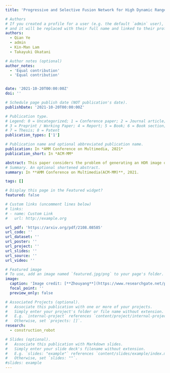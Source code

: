 ```yaml
---
title: 'Progressive and Selective Fusion Network for High Dynamic Range Imaging'

# Authors
# If you created a profile for a user (e.g. the default `admin` user), write the username (folder name) here
# and it will be replaced with their full name and linked to their profile.
authors:
  - Qian Ye
  - admin
  - Kin-Man Lam
  - Takayuki Okatani

# Author notes (optional)
author_notes:
  - 'Equal contribution'
  - 'Equal contribution'


date: '2021-10-20T00:00:00Z'
doi: ''

# Schedule page publish date (NOT publication's date).
publishDate: '2021-10-20T00:00:00Z'

# Publication type.
# Legend: 0 = Uncategorized; 1 = Conference paper; 2 = Journal article;
# 3 = Preprint / Working Paper; 4 = Report; 5 = Book; 6 = Book section;
# 7 = Thesis; 8 = Patent
publication_types: ['1']

# Publication name and optional abbreviated publication name.
publication: In *AMM Conference on Multimedia, 2021*
publication_short: In *ACM-MM*

abstract: This paper considers the problem of generating an HDR image of a scene from its LDR images. Recent studies employ deep learning and solve the problem in an end-to-end fashion, leading to significant performance improvements. However, it is still hard to generate a good quality image from LDR images of a dynamic scene captured by a hand-held camera, e.g., occlusion due to the large motion of foreground objects, causing ghosting artifacts. The key to success relies on how well we can fuse the input images in their feature space, where we wish to remove the factors leading to low-quality image generation while performing the fundamental computations for HDR image generation, e.g., selecting the best-exposed image/region. We propose a novel method that can better fuse the features based on two ideas. One is multi-step feature fusion; our network gradually fuses the features in a stack of blocks having the same structure. The other is the design of the component block that effectively performs two operations essential to the problem, i.e., comparing and selecting appropriate images/regions. Experimental results show that the proposed method outperforms the previous state-of-the-art methods on the standard benchmark tests.
# Summary. An optional shortened abstract.
summary: In **AMM Conference on Multimedia(ACM-MM)**, 2021.

tags: []

# Display this page in the Featured widget?
featured: false

# Custom links (uncomment lines below)
# links:
# - name: Custom Link
#   url: http://example.org

url_pdf: 'https://arxiv.org/pdf/2108.08585'
url_code: ''
url_dataset: ''
url_poster: ''
url_project: ''
url_slides: ''
url_source: ''
url_video: ''

# Featured image
# To use, add an image named `featured.jpg/png` to your page's folder.
image:
  caption: 'Image credit: [**Zhouyang**](https://www.researchgate.net/profile/Zhou-Yang-18/research)'
  focal_point: ''
  preview_only: false

# Associated Projects (optional).
#   Associate this publication with one or more of your projects.
#   Simply enter your project's folder or file name without extension.
#   E.g. `internal-project` references `content/project/internal-project/index.md`.
#   Otherwise, set `projects: []`.
research:
  - construction_robot

# Slides (optional).
#   Associate this publication with Markdown slides.
#   Simply enter your slide deck's filename without extension.
#   E.g. `slides: "example"` references `content/slides/example/index.md`.
#   Otherwise, set `slides: ""`.
#slides: example
---
```

